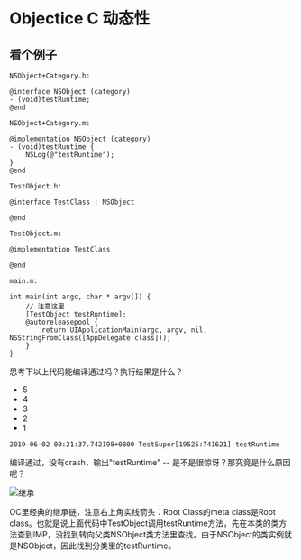 # Objectice C 动态性

## 看个例子

```
NSObject+Category.h:

@interface NSObject (category)
- (void)testRuntime;
@end

NSObject+Category.m:

@implementation NSObject (category)
- (void)testRuntime {
    NSLog(@"testRuntime");
}
@end

TestObject.h:

@interface TestClass : NSObject

@end

TestObject.m:

@implementation TestClass

@end

main.m:

int main(int argc, char * argv[]) {
	// 注意这里
	[TestObject testRuntime];
    @autoreleasepool {
        return UIApplicationMain(argc, argv, nil, NSStringFromClass([AppDelegate class]));
    }
}

```
思考下以上代码能编译通过吗？执行结果是什么？

* 5
* 4
* 3
* 2
* 1

```
2019-06-02 00:21:37.742198+0800 TestSuper[19525:741621] testRuntime
```
编译通过，没有crash，输出"testRuntime" -- 是不是很惊讶？那究竟是什么原因呢？

![继承](https://raw.githubusercontent.com/WiInputMethod/interview/master/img/ios-runtime-class.png)

OC里经典的继承链，注意右上角实线箭头：Root Class的meta class是Root class。也就是说上面代码中TestObject调用testRuntime方法，先在本类的类方法查到IMP，没找到转向父类NSObject类方法里查找。由于NSObject的类实例就是NSObject，因此找到分类里的testRuntime。



